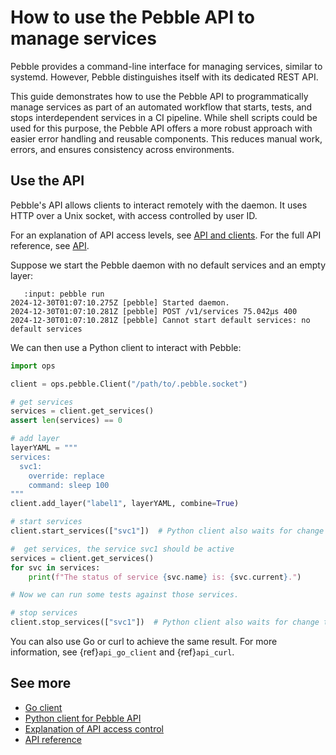 # How to use the Pebble API to manage services

Pebble provides a command-line interface for managing services, similar to systemd. However, Pebble distinguishes itself with its dedicated REST API.

This guide demonstrates how to use the Pebble API to programmatically manage services as part of an automated workflow that starts, tests, and stops interdependent services in a CI pipeline. While shell scripts could be used for this purpose, the Pebble API offers a more robust approach with easier error handling and reusable components. This reduces manual work, errors, and ensures consistency across environments.

## Use the API

Pebble's API allows clients to interact remotely with the daemon. It uses HTTP over a Unix socket, with access controlled by user ID.

For an explanation of API access levels, see [API and clients](/explanation/api-and-clients). For the full API reference, see [API](/reference/api).

Suppose we start the Pebble daemon with no default services and an empty layer:

```{terminal}
   :input: pebble run
2024-12-30T01:07:10.275Z [pebble] Started daemon.
2024-12-30T01:07:10.281Z [pebble] POST /v1/services 75.042µs 400
2024-12-30T01:07:10.281Z [pebble] Cannot start default services: no default services
```

We can then use a Python client to interact with Pebble:

```python
import ops

client = ops.pebble.Client("/path/to/.pebble.socket")

# get services
services = client.get_services()
assert len(services) == 0

# add layer
layerYAML = """
services:
  svc1:
    override: replace
    command: sleep 100
"""
client.add_layer("label1", layerYAML, combine=True)

# start services
client.start_services(["svc1"])  # Python client also waits for change to finish

#  get services, the service svc1 should be active
services = client.get_services()
for svc in services:
    print(f"The status of service {svc.name} is: {svc.current}.")

# Now we can run some tests against those services.

# stop services
client.stop_services(["svc1"])  # Python client also waits for change to finish
```

You can also use Go or curl to achieve the same result. For more information, see {ref}`api_go_client` and {ref}`api_curl`.

## See more

- [Go client](https://pkg.go.dev/github.com/canonical/pebble/client)
- [Python client for Pebble API](https://ops.readthedocs.io/en/latest/reference/pebble.html)
- [Explanation of API access control](/explanation/api-and-clients)
- [API reference](/reference/api)
